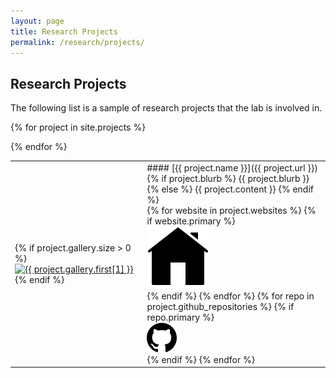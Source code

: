 ```yaml
---
layout: page
title: Research Projects
permalink: /research/projects/
---
```

## Research Projects

<p class="usa-font-lead">The following list is a sample of research projects that the lab is involved in.</p>

<table class="projects">

{% for project in site.projects %}
<tr>
<td>
{% if project.gallery.size > 0 %}
<a href="{{project.url}}"><img class="thumb"
            src="/assets/img/publications/thumbnail/{{ project.gallery.first[0] }}"
            alt="{{ project.gallery.first[1] }}"></a>
{% endif %}
</td>
<td  markdown="1">
#### [{{ project.name }}]({{ project.url }})
{% if project.blurb %}
  {{ project.blurb }}
{% else %}
  {{ project.content }}
{% endif %}
<div class="icons-row">
{% for website in project.websites %}
{% if website.primary %}
  <a href="{{ website.url }}"><div><img src="/assets/img/services/home.svg" alt="{{project.name}} website"></div></a>
{% endif %}
{% endfor %}
{% for repo in project.github_repositories %}
{% if repo.primary %}
  <a href="{{ repo.url }}"><div><img src="/assets/img/services/github.svg" alt="{{project.name}} repository"></div></a>
{% endif %}
{% endfor %}
</div>
</td>
</tr>
{% endfor %}
</table>
